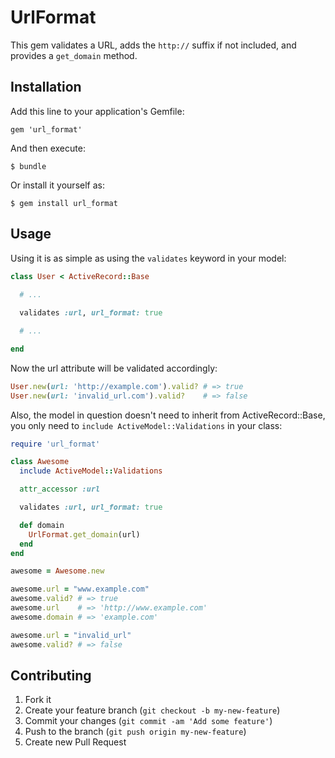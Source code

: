 # UrlFormat

This gem validates a URL, adds the `http://` suffix if not included, and provides a `get_domain` method.

## Installation

Add this line to your application's Gemfile:

    gem 'url_format'

And then execute:

    $ bundle

Or install it yourself as:

    $ gem install url_format

## Usage

Using it is as simple as using the `validates` keyword in your model:

```ruby
class User < ActiveRecord::Base
  
  # ...

  validates :url, url_format: true

  # ...

end
```

Now the url attribute will be validated accordingly:

```ruby
User.new(url: 'http://example.com').valid? # => true
User.new(url: 'invalid_url.com').valid?    # => false
```

Also, the model in question doesn't need to inherit from ActiveRecord::Base, you only need to `include ActiveModel::Validations` in your class:

```ruby
require 'url_format'

class Awesome
  include ActiveModel::Validations

  attr_accessor :url

  validates :url, url_format: true

  def domain
    UrlFormat.get_domain(url)
  end
end

awesome = Awesome.new

awesome.url = "www.example.com"
awesome.valid? # => true
awesome.url    # => 'http://www.example.com'
awesome.domain # => 'example.com'

awesome.url = "invalid_url"
awesome.valid? # => false
```

## Contributing

1. Fork it
2. Create your feature branch (`git checkout -b my-new-feature`)
3. Commit your changes (`git commit -am 'Add some feature'`)
4. Push to the branch (`git push origin my-new-feature`)
5. Create new Pull Request
